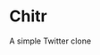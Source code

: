 # Chitr

A simple Twitter clone

<!--
## How to use

### Hosted on Heroku

https://chitr.herokuapp.com/

### Host locally

## Planning

### Stack

React
PostgreSQL
Node
Testing - Cypress (E2E), Jest, react-testing-library (unit)
Bootstrapped using create-react-app

### Development process

### Wireframes

### User stories
-->
